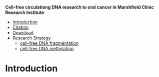 <!-- markdown-toc start - Don't edit this section. Run M-x markdown-toc-refresh-toc -->
**Cell-free circulationg DNA research to oral cancer in Marshfield Clinic Research Institute**
- [Introduction](#introduction)
- [Citation](#citation)
- [Download](#download)
- [Research Strategy](#quick-tutorial)
  - [cell-free DNA fragmentation](#single-variant-tests)
  - [cell-free DNA methylation](#groupwise-tests)
 # Introduction
